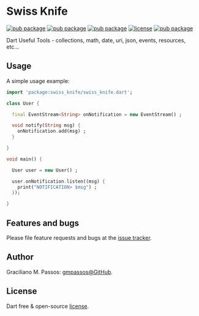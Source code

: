 # Swiss Knife

[![pub package](https://img.shields.io/pub/v/swiss_knife.svg)](https://pub.dartlang.org/packages/swiss_knife)
[![pub package](https://img.shields.io/github/v/tag/gmpassos/swiss_knife)](https://github.com/gmpassos/swiss_knife/releases)
[![pub package](https://img.shields.io/github/languages/code-size/gmpassos/swiss_knife)](https://github.com/gmpassos/swiss_knife)
[![license](https://img.shields.io/github/license/gmpassos/swiss_knife)](https://github.com/gmpassos/swiss_knife/blob/master/LICENSE)
[![pub package](https://img.shields.io/liberapay/patrons/gmpassos)](https://en.liberapay.com/gmpassos/)


Dart Useful Tools - collections, math, date, uri, json, events, resources, etc...

## Usage

A simple usage example:

```dart
import 'package:swiss_knife/swiss_knife.dart';

class User {

  final EventStream<String> onNotification = new EventStream() ;

  void notify(String msg) {
    onNotification.add(msg) ;
  }

}

void main() {

  User user = new User() ;

  user.onNotification.listen((msg) {
    print("NOTIFICATION> $msg") ;
  });

}

```

## Features and bugs

Please file feature requests and bugs at the [issue tracker][tracker].

[tracker]: https://github.com/gmpassos/swiss_knife/issues

## Author

Graciliano M. Passos: [gmpassos@GitHub][github].

[github]: https://github.com/gmpassos

## License

Dart free & open-source [license](https://github.com/dart-lang/stagehand/blob/master/LICENSE).
